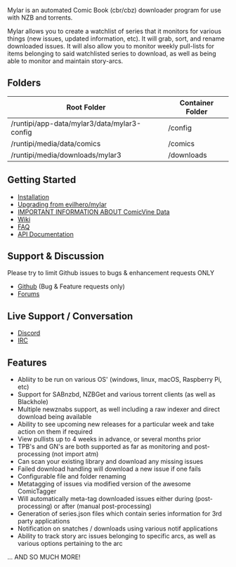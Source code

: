 Mylar is an automated Comic Book (cbr/cbz) downloader program for use with NZB and torrents.

Mylar allows you to create a watchlist of series that it monitors for various things (new issues, updated information, etc). It will grab, sort, and rename downloaded issues. It will also allow you to monitor weekly pull-lists for items belonging to said watchlisted series to download, as well as being able to monitor and maintain story-arcs.

## Folders
| Root Folder                                 | Container Folder |
|---------------------------------------------|------------------|
| /runtipi/app-data/mylar3/data/mylar3-config | /config          |
| /runtipi/media/data/comics                  | /comics          |
| /runtipi/media/downloads/mylar3             | /downloads       |

## [](https://github.com/mylar3/mylar3#getting-started)Getting Started

-   [Installation](https://github.com/mylar3/mylar3/wiki/Installation-Instructions)
-   [Upgrading from evilhero/mylar](https://github.com/mylar3/mylar3/wiki/Upgrading-from-the-evilhero-version)
-   [IMPORTANT INFORMATION ABOUT ComicVine Data](https://github.com/mylar3/mylar3/wiki/Where-Mylar-gets-the-metadata-from)
-   [Wiki](https://github.com/mylar3/mylar3/wiki)
-   [FAQ](https://github.com/mylar3/mylar3/wiki/FAQ)
-   [API Documentation](https://github.com/mylar3/mylar3/wiki/API-Documentation)

## [](https://github.com/mylar3/mylar3#support--discussion)Support & Discussion

Please try to limit Github issues to bugs & enhancement requests ONLY

-   [Github](https://github.com/mylar3/mylar3/issues) (Bug & Feature requests only)
-   [Forums](https://forum.mylarcomics.com)

## [](https://github.com/mylar3/mylar3#live-support--conversation)Live Support / Conversation

-   [Discord](https://discord.gg/6UG94R7E8T)
-   [IRC](https://web.libera.chat/?channels=#mylar)

## [](https://github.com/mylar3/mylar3#features)Features

-   Abliity to be run on various OS' (windows, linux, macOS, Raspberry Pi, etc)
-   Support for SABnzbd, NZBGet and various torrent clients (as well as Blackhole)
-   Multiple newznabs support, as well including a raw indexer and direct download being available
-   Ability to see upcoming new releases for a particular week and take action on them if required
-   View pullists up to 4 weeks in advance, or several months prior
-   TPB's and GN's are both supported as far as monitoring and post-processing (not import atm)
-   Can scan your existing library and download any missing issues
-   Failed download handling will download a new issue if one fails
-   Configurable file and folder renaming
-   Metatagging of issues via modified version of the awesome ComicTagger
-   Will automatically meta-tag downloaded issues either during (post-processing) or after (manual post-processing)
-   Generation of series.json files which contain series information for 3rd party applications
-   Notification on snatches / downloads using various notif applications
-   Ability to track story arc issues belonging to specific arcs, as well as various options pertaining to the arc

... AND SO MUCH MORE!